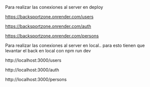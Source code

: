 Para realizar las conexiones al server en deploy

https://backsportzone.onrender.com/users

https://backsportzone.onrender.com/auth

https://backsportzone.onrender.com/persons

Para realizar las conexiones al server en local.. para esto tienen que levantar el back en local con npm run dev

http://localhost:3000/users

http://localhost:3000/auth

http://localhost:3000/persons

